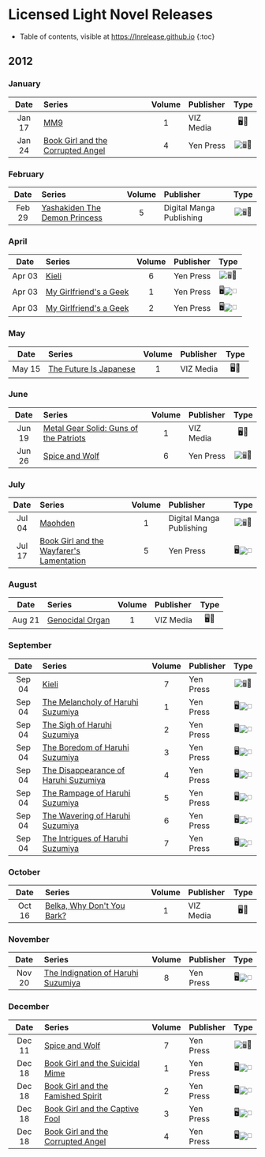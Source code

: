 # Licensed Light Novel Releases

- Table of contents, visible at https://lnrelease.github.io
{:toc}

## 2012

### January

Date|Series|Volume|Publisher|Type|
:---:|:---|:---:|:---|:---:|
Jan 17|[MM9](https://www.viz.com/read/novel/mm9/product/2792/paperback)|1|VIZ Media|🖥️📖|
Jan 24|[Book Girl and the Corrupted Angel](https://yenpress.com/titles/9780316076944-book-girl-and-the-corrupted-angel-light-novel)|4|Yen Press|<input class="spacer" alt="🖥️" type="image" disabled>📖|

### February

Date|Series|Volume|Publisher|Type|
:---:|:---|:---:|:---|:---:|
Feb 29|[Yashakiden The Demon Princess](https://legacy.rightstufanime.com/Yashakiden-The-Demon-Princess-Novel-5_3)|5|Digital Manga Publishing|<input class="spacer" alt="🖥️" type="image" disabled>📖|

### April

Date|Series|Volume|Publisher|Type|
:---:|:---|:---:|:---|:---:|
Apr 03|[Kieli](https://yenpress.com/titles/9780759529342-kieli-vol-6-light-novel-the-sunlit-garden-where-it-began-part-2)|6|Yen Press|<input class="spacer" alt="🖥️" type="image" disabled>📖|
Apr 03|[My Girlfriend's a Geek](https://yenpress.com/titles/9780316221801-my-girlfriends-a-geek-vol-1-light-novel)|1|Yen Press|🖥️<input class="spacer" alt="📖" type="image" disabled>|
Apr 03|[My Girlfriend's a Geek](https://yenpress.com/titles/9780316221818-my-girlfriends-a-geek-vol-2-light-novel)|2|Yen Press|🖥️<input class="spacer" alt="📖" type="image" disabled>|

### May

Date|Series|Volume|Publisher|Type|
:---:|:---|:---:|:---|:---:|
May 15|[The Future Is Japanese](https://www.viz.com/read/novel/future-is-japanese/product/3011/paperback)|1|VIZ Media|🖥️📖|

### June

Date|Series|Volume|Publisher|Type|
:---:|:---|:---:|:---|:---:|
Jun 19|[Metal Gear Solid: Guns of the Patriots](https://www.viz.com/read/novel/metal-gear-solid-guns-of-the-patriot/product/2789/paperback)|1|VIZ Media|🖥️📖|
Jun 26|[Spice and Wolf](https://yenpress.com/titles/9780759531116-spice-and-wolf-vol-6-light-novel)|6|Yen Press|<input class="spacer" alt="🖥️" type="image" disabled>📖|

### July

Date|Series|Volume|Publisher|Type|
:---:|:---|:---:|:---|:---:|
Jul 04|[Maohden](https://www.rightstufanime.com/Maohden-Novel-1)|1|Digital Manga Publishing|<input class="spacer" alt="🖥️" type="image" disabled>📖|
Jul 17|[Book Girl and the Wayfarer's Lamentation](https://yenpress.com/titles/9780316202237-book-girl-and-the-wayfarers-lamentation-light-novel)|5|Yen Press|🖥️<input class="spacer" alt="📖" type="image" disabled>|

### August

Date|Series|Volume|Publisher|Type|
:---:|:---|:---:|:---|:---:|
Aug 21|[Genocidal Organ](https://www.viz.com/read/novel/genocidal-organ/product/3016/paperback)|1|VIZ Media|🖥️📖|

### September

Date|Series|Volume|Publisher|Type|
:---:|:---|:---:|:---|:---:|
Sep 04|[Kieli](https://yenpress.com/titles/9780759529359-kieli-vol-7-light-novel-as-the-deep-ravine-s-wind-howls)|7|Yen Press|<input class="spacer" alt="🖥️" type="image" disabled>📖|
Sep 04|[The Melancholy of Haruhi Suzumiya](https://yenpress.com/titles/9780316228619-the-melancholy-of-haruhi-suzumiya-light-novel)|1|Yen Press|🖥️<input class="spacer" alt="📖" type="image" disabled>|
Sep 04|[The Sigh of Haruhi Suzumiya](https://yenpress.com/titles/9780316228626-the-sigh-of-haruhi-suzumiya-light-novel)|2|Yen Press|🖥️<input class="spacer" alt="📖" type="image" disabled>|
Sep 04|[The Boredom of Haruhi Suzumiya](https://yenpress.com/titles/9780316228633-the-boredom-of-haruhi-suzumiya-light-novel)|3|Yen Press|🖥️<input class="spacer" alt="📖" type="image" disabled>|
Sep 04|[The Disappearance of Haruhi Suzumiya](https://yenpress.com/titles/9780316228640-the-disappearance-of-haruhi-suzumiya-light-novel)|4|Yen Press|🖥️<input class="spacer" alt="📖" type="image" disabled>|
Sep 04|[The Rampage of Haruhi Suzumiya](https://yenpress.com/titles/9780316228657-the-rampage-of-haruhi-suzumiya-light-novel)|5|Yen Press|🖥️<input class="spacer" alt="📖" type="image" disabled>|
Sep 04|[The Wavering of Haruhi Suzumiya](https://yenpress.com/titles/9780316228664-the-wavering-of-haruhi-suzumiya-light-novel)|6|Yen Press|🖥️<input class="spacer" alt="📖" type="image" disabled>|
Sep 04|[The Intrigues of Haruhi Suzumiya](https://yenpress.com/titles/9780316228688-the-intrigues-of-haruhi-suzumiya-light-novel)|7|Yen Press|🖥️<input class="spacer" alt="📖" type="image" disabled>|

### October

Date|Series|Volume|Publisher|Type|
:---:|:---|:---:|:---|:---:|
Oct 16|[Belka, Why Don't You Bark?](https://www.viz.com/read/novel/belka-why-dont-you-barkij/product/4950/paperback)|1|VIZ Media|🖥️📖|

### November

Date|Series|Volume|Publisher|Type|
:---:|:---|:---:|:---|:---:|
Nov 20|[The Indignation of Haruhi Suzumiya](https://yenpress.com/titles/9780316228695-the-indignation-of-haruhi-suzumiya-light-novel)|8|Yen Press|🖥️<input class="spacer" alt="📖" type="image" disabled>|

### December

Date|Series|Volume|Publisher|Type|
:---:|:---|:---:|:---|:---:|
Dec 11|[Spice and Wolf](https://yenpress.com/titles/9780316229128-spice-and-wolf-vol-7-light-novel)|7|Yen Press|<input class="spacer" alt="🖥️" type="image" disabled>📖|
Dec 18|[Book Girl and the Suicidal Mime](https://yenpress.com/titles/9780316245937-book-girl-and-the-suicidal-mime-light-novel)|1|Yen Press|🖥️<input class="spacer" alt="📖" type="image" disabled>|
Dec 18|[Book Girl and the Famished Spirit](https://yenpress.com/titles/9780316245944-book-girl-and-the-famished-spirit-light-novel)|2|Yen Press|🖥️<input class="spacer" alt="📖" type="image" disabled>|
Dec 18|[Book Girl and the Captive Fool](https://yenpress.com/titles/9780316246002-book-girl-and-the-captive-fool-light-novel)|3|Yen Press|🖥️<input class="spacer" alt="📖" type="image" disabled>|
Dec 18|[Book Girl and the Corrupted Angel](https://yenpress.com/titles/9780316245951-book-girl-and-the-corrupted-angel-light-novel)|4|Yen Press|🖥️<input class="spacer" alt="📖" type="image" disabled>|
